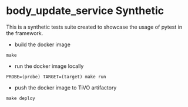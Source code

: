 body_update_service Synthetic 
== 

This is a synthetic tests suite created to showcase the usage of pytest in the framework.

* build the docker image
```
make
```
* run the docker image locally
```
PROBE=(probe) TARGET=(target) make run
```
* push the docker image to TiVO artifactory
```
make deploy
```
